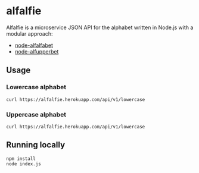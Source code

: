 # alfalfie

Alfalfie is a microservice JSON API for the alphabet written in Node.js with a
modular approach:

- [node-alfalfabet](https://github.com/max/node-alfalfabet)
- [node-alfupperbet](https://github.com/max/node-alfupperbet)

## Usage 

### Lowercase alphabet

```
curl https://alfalfie.herokuapp.com/api/v1/lowercase
```

### Uppercase alphabet

```
curl https://alfalfie.herokuapp.com/api/v1/lowercase
```

## Running locally

```
npm install
node index.js
```
